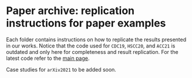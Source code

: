 # Paper archive: replication instructions for paper examples
Each folder contains instructions on how to replicate the results presented in our works. Notice that the code used for `CDC19`, `HSCC20`, and `ACC21` is outdated and only here for completeness and result replication. For the latest code refer to the [main page](https://github.com/janis10/cis2m). 

Case studies for `arXiv2021` to be added soon. 